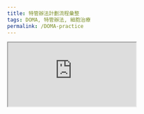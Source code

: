 ```yaml
---
title: 特管辦法計劃流程彙整
tags: DOMA, 特管辦法, 細胞治療
permalink: /DOMA-practice
---
```


<iframe src="https://hackmd.io/@s02260441/ByM6OrAMT" allow-scripts >
    你的瀏覽器不支援 iframe
</iframe>
